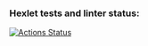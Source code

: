 ### Hexlet tests and linter status:
[![Actions Status](https://github.com/bdzhev/frontend-project-12/actions/workflows/hexlet-check.yml/badge.svg)](https://github.com/bdzhev/frontend-project-12/actions)